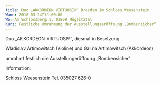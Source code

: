 ```yaml
---
title: Duo „AKKORDEON VIRTUOSI®“ Dresden im Schloss Weesenstein
Wann: 2018-03-24T11:00:00
Wo: Am Schlossberg 1, 01809 Müglitztal
Kurz: Festliche Umrahmung der Ausstellungseröffnung „Bombensicher“
---
```


Duo „AKKORDEON VIRTUOSI®“, diesmal in Besetzung

Wladislav Artimowitsch (Violine) und 
Galina Artimowitsch (Akkordeon)

umrahmt festlich die Ausstellungeröffnung „Bombensicher“ 


Information:
 
Schloss Weesenstein 
Tel. 035027 626-0